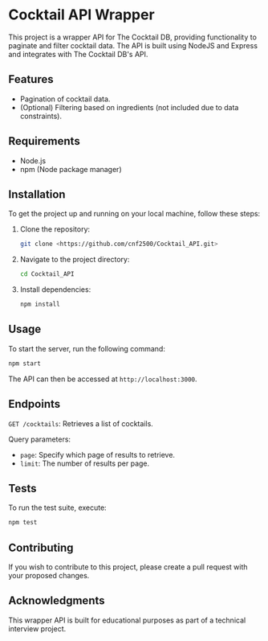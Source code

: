 # Cocktail API Wrapper

This project is a wrapper API for The Cocktail DB, providing functionality to paginate and filter cocktail data. The API is built using NodeJS and Express and integrates with The Cocktail DB's API.

## Features

- Pagination of cocktail data.
- (Optional) Filtering based on ingredients (not included due to data constraints).

## Requirements

- Node.js
- npm (Node package manager)

## Installation

To get the project up and running on your local machine, follow these steps:

1. Clone the repository:
   ```bash
   git clone <https://github.com/cnf2500/Cocktail_API.git>
   ```
2. Navigate to the project directory:
   ```bash
   cd Cocktail_API
   ```
3. Install dependencies:
   ```bash
   npm install
   ```

## Usage

To start the server, run the following command:

```bash
npm start
```

The API can then be accessed at `http://localhost:3000`.

## Endpoints

`GET /cocktails`: Retrieves a list of cocktails.

Query parameters:

- `page`: Specify which page of results to retrieve.
- `limit`: The number of results per page.

## Tests

To run the test suite, execute:

```bash
npm test
```

## Contributing

If you wish to contribute to this project, please create a pull request with your proposed changes.

## Acknowledgments

This wrapper API is built for educational purposes as part of a technical interview project.

